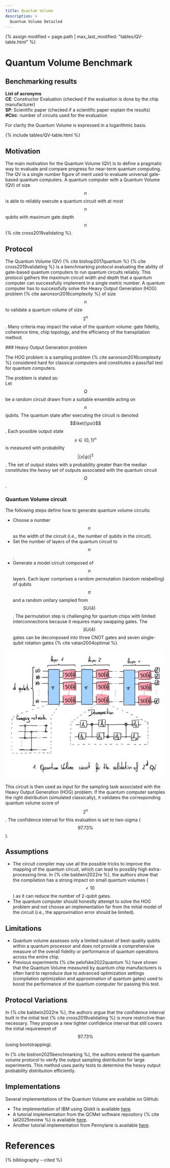 ```yaml
---
title: Quantum Volume
description: >
  Quantum Volume Detailed
---
```


{% assign modified = page.path | max_last_modified: "tables/QV-table.html" %}

# Quantum Volume Benchmark

## Benchmarking results

**List of acronyms**  
**CE**: Constructor Evaluation (checked if the evaluation is done by the chip manufacturer)  
**SP**: Scientific paper (checked if a scientific paper explain the results)  
**#Circ**: number of circuits used for the evaluation  

For clarity the Quantum Volume is expressed in a logarithmic basis.

<!-- Avoid issue with citations -->
<!-- {% cite cross2019validating %} -->
{% include tables/QV-table.html %}
<script type="text/javascript">
    $(document).ready(function() {
      $('.QV-table').DataTable(
        {
          "pageLength": 10,
          "drawCallback": function(settings){ 
            MathJax.Hub.Queue(["Typeset", MathJax.Hub]); 
          }
        } 
      );
    });
</script>

## Motivation

The main motivation for the Quantum Volume (QV) is to define a pragmatic way to evaluate and compare progress for near-term quantum computing. The QV is a single number figure of merit used to evaluate universal gate-based quantum computers. A quantum computer with a Quantum Volume (QV) of size $$n$$ is able to reliably execute a quantum circuit with at most $$n$$ qubits with maximum gate depth $$n$$ {% cite cross2019validating %}.

## Protocol

The Quantum Volume (QV) {% cite bishop2017quantum %} {% cite cross2019validating %} is a benchmarking protocol evaluating the ability of gate-based quantum computers to run quantum circuits reliably. This protocol gathers the maximum circuit width and depth that a quantum computer can successfully implement in a single metric number. A quantum computer has to successfully solve the Heavy Output Generation (HOG) problem  {% cite aaronson2016complexity %} of size $$n$$ to validate a quantum volume of size $$2^n$$. Many criteria may impact the value of the quantum volume: gate fidelity, coherence time, chip topology, and the efficiency of the transpilation method.

<div id="heavy-output-generation-problem"></div>
### Heavy Output Generation problem

The HOG problem is a sampling problem {% cite aaronson2016complexity %} considered hard for classical computers and constitutes a pass/fail test for quantum computers.

The problem is stated as:  
Let $$Q$$ be a random circuit drawn from a suitable ensemble acting on $$n$$ qubits. The quantum state after executing the circuit is denoted $$\ket{\psi}$$. Each possible output state $$x \in \{0, 1\}^n$$ is measured with probability $$|\left<x|\psi\right>|^2$$.
The set of output states with a probability greater than the median constitutes the *heavy* set of outputs associated with the quantum circuit $$Q$$.

### Quantum Volume circuit

The following steps define how to generate quantum volume circuits:
- Choose a number $$n$$ as the width of the circuit (i.e., the number of qubits in the circuit).
- Set the number of layers of the quantum circuit to $$n$$.
- Generate a model circuit composed of $$n$$ layers. Each layer comprises a random permutation (random relabelling) of qubits $$\pi$$ and a random unitary sampled from $$SU(4)$$. The permutation step is challenging for quantum chips with limited interconnections because it requires many swapping gates. The $$SU(4)$$ gates can be decomposed into three CNOT gates and seven single-qubit rotation gates {% cite vatan2004optimal %}.

<div class="center">
  <img src="/img/system-level-benchmark/others/QV.jpg" class="img-medium" alt="Quantum circuit for the quantum volume test"/>
</div>

This circuit is then used as input for the sampling task associated with the Heavy Output Generation (HOG) problem. If the quantum computer samples the right distribution (simulated classically), it validates the corresponding quantum volume score of $$2^n$$. The confidence interval for this evaluation is set to two-sigma ($$97.73 \%$$).

## Assumptions
* The circuit compiler may use all the possible tricks to improve the mapping of the quantum circuit, which can lead to possibly high extra-processing time. In {% cite baldwin2022re %}, the authors show that the compilation has a strong impact on small quantum volumes ($$< 10$$) as it can reduce the number of 2-qubit gates.
* The quantum computer should honestly attempt to solve the HOG problem and not choose an implementation far from the initial model of the circuit (i.e., the approximation error should be limited).

## Limitations
- Quantum volume assesses only a limited subset of best-quality qubits within a quantum processor and does not provide a comprehensive measure of the overall fidelity or performance of quantum operations across the entire chip.
- Previous experiments {% cite pelofske2022quantum %} have shown that the Quantum Volume measured by quantum chip manufacturers is often hard to reproduce due to advanced optimization settings (compilation optimization and approximation of quantum gates) used to boost the performance of the quantum computer for passing this test.

## Protocol Variations

In {% cite baldwin2022re %}, the authors argue that the confidence interval built in the initial test {% cite cross2019validating %} is more restrictive than necessary. They propose a new tighter confidence interval that still covers the initial requirement of $$97.73\%$$ (using bootstrapping).

In {% cite bistron2025benchmarking %}, the authors extend the quantum volume protocol to verify the output sampling distribution for large experiments. This method uses parity tests to determine the heavy output probability distribution efficiently.

## Implementations

Several implementations of the Quantum Volume are available on GitHub:
* The implementation of IBM using Qiskit is available <a href="https://quantum.cloud.ibm.com/docs/en/api/qiskit/qiskit.circuit.library.QuantumVolume" target="_blank">here</a>.
* A tutorial implementation from the QCMet software repository {% cite lall2025review %} is available <a href="https://gitlab.npl.co.uk/qc-metrics-and-benchmarks/qcmet" target="_blank">here</a>.
* Another tutorial implementation from Pennylane is available <a href="https://pennylane.ai/qml/demos/quantum_volume" target="_blank">here</a>.

# References
{% bibliography --cited %}